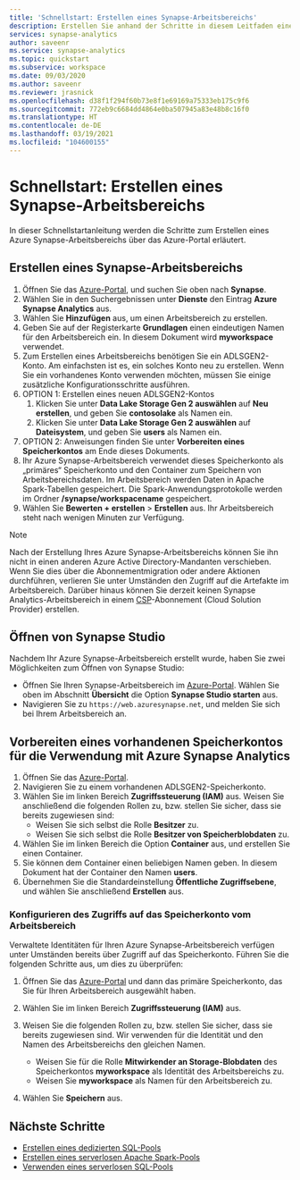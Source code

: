 ```yaml
---
title: 'Schnellstart: Erstellen eines Synapse-Arbeitsbereichs'
description: Erstellen Sie anhand der Schritte in diesem Leitfaden einen Synapse-Arbeitsbereich.
services: synapse-analytics
author: saveenr
ms.service: synapse-analytics
ms.topic: quickstart
ms.subservice: workspace
ms.date: 09/03/2020
ms.author: saveenr
ms.reviewer: jrasnick
ms.openlocfilehash: d38f1f294f60b73e8f1e69169a75333eb175c9f6
ms.sourcegitcommit: 772eb9c6684dd4864e0ba507945a83e48b8c16f0
ms.translationtype: HT
ms.contentlocale: de-DE
ms.lasthandoff: 03/19/2021
ms.locfileid: "104600155"
---
```

# <a name="quickstart-create-a-synapse-workspace"></a>Schnellstart: Erstellen eines Synapse-Arbeitsbereichs
In dieser Schnellstartanleitung werden die Schritte zum Erstellen eines Azure Synapse-Arbeitsbereichs über das Azure-Portal erläutert.

## <a name="create-a-synapse-workspace"></a>Erstellen eines Synapse-Arbeitsbereichs

1. Öffnen Sie das [Azure-Portal](https://portal.azure.com), und suchen Sie oben nach **Synapse**.
1. Wählen Sie in den Suchergebnissen unter **Dienste** den Eintrag **Azure Synapse Analytics** aus.
1. Wählen Sie **Hinzufügen** aus, um einen Arbeitsbereich zu erstellen.
1. Geben Sie auf der Registerkarte **Grundlagen** einen eindeutigen Namen für den Arbeitsbereich ein. In diesem Dokument wird **myworkspace** verwendet.
1. Zum Erstellen eines Arbeitsbereichs benötigen Sie ein ADLSGEN2-Konto. Am einfachsten ist es, ein solches Konto neu zu erstellen. Wenn Sie ein vorhandenes Konto verwenden möchten, müssen Sie einige zusätzliche Konfigurationsschritte ausführen. 
1. OPTION 1: Erstellen eines neuen ADLSGEN2-Kontos 
    1. Klicken Sie unter **Data Lake Storage Gen 2 auswählen** auf **Neu erstellen**, und geben Sie **contosolake** als Namen ein.
    1. Klicken Sie unter **Data Lake Storage Gen 2 auswählen** auf **Dateisystem**, und geben Sie **users** als Namen ein.
1. OPTION 2: Anweisungen finden Sie unter **Vorbereiten eines Speicherkontos** am Ende dieses Dokuments.
1. Ihr Azure Synapse-Arbeitsbereich verwendet dieses Speicherkonto als „primäres“ Speicherkonto und den Container zum Speichern von Arbeitsbereichsdaten. Im Arbeitsbereich werden Daten in Apache Spark-Tabellen gespeichert. Die Spark-Anwendungsprotokolle werden im Ordner **/synapse/workspacename** gespeichert.
1. Wählen Sie **Bewerten + erstellen** > **Erstellen** aus. Ihr Arbeitsbereich steht nach wenigen Minuten zur Verfügung.

> [!NOTE]
> Nach der Erstellung Ihres Azure Synapse-Arbeitsbereichs können Sie ihn nicht in einen anderen Azure Active Directory-Mandanten verschieben. Wenn Sie dies über die Abonnementmigration oder andere Aktionen durchführen, verlieren Sie unter Umständen den Zugriff auf die Artefakte im Arbeitsbereich.
> Darüber hinaus können Sie derzeit keinen Synapse Analytics-Arbeitsbereich in einem [CSP](/partner-center/csp-overview)-Abonnement (Cloud Solution Provider) erstellen.

## <a name="open-synapse-studio"></a>Öffnen von Synapse Studio

Nachdem Ihr Azure Synapse-Arbeitsbereich erstellt wurde, haben Sie zwei Möglichkeiten zum Öffnen von Synapse Studio:

* Öffnen Sie Ihren Synapse-Arbeitsbereich im [Azure-Portal](https://portal.azure.com). Wählen Sie oben im Abschnitt **Übersicht** die Option **Synapse Studio starten** aus.
* Navigieren Sie zu `https://web.azuresynapse.net`, und melden Sie sich bei Ihrem Arbeitsbereich an.

## <a name="prepare-an-existing-storage-account-for-use-with-azure-synapse-analytics"></a>Vorbereiten eines vorhandenen Speicherkontos für die Verwendung mit Azure Synapse Analytics

1. Öffnen Sie das [Azure-Portal](https://portal.azure.com).
1. Navigieren Sie zu einem vorhandenen ADLSGEN2-Speicherkonto.
1. Wählen Sie im linken Bereich **Zugriffssteuerung (IAM)** aus. Weisen Sie anschließend die folgenden Rollen zu, bzw. stellen Sie sicher, dass sie bereits zugewiesen sind:
    * Weisen Sie sich selbst die Rolle **Besitzer** zu.
    * Weisen Sie sich selbst die Rolle **Besitzer von Speicherblobdaten** zu.
1. Wählen Sie im linken Bereich die Option **Container** aus, und erstellen Sie einen Container.
1. Sie können dem Container einen beliebigen Namen geben. In diesem Dokument hat der Container den Namen **users**.
1. Übernehmen Sie die Standardeinstellung **Öffentliche Zugriffsebene**, und wählen Sie anschließend **Erstellen** aus.

### <a name="configure-access-to-the-storage-account-from-your-workspace"></a>Konfigurieren des Zugriffs auf das Speicherkonto vom Arbeitsbereich

Verwaltete Identitäten für Ihren Azure Synapse-Arbeitsbereich verfügen unter Umständen bereits über Zugriff auf das Speicherkonto. Führen Sie die folgenden Schritte aus, um dies zu überprüfen:

1. Öffnen Sie das [Azure-Portal](https://portal.azure.com) und dann das primäre Speicherkonto, das Sie für Ihren Arbeitsbereich ausgewählt haben.
1. Wählen Sie im linken Bereich **Zugriffssteuerung (IAM)** aus.
1. Weisen Sie die folgenden Rollen zu, bzw. stellen Sie sicher, dass sie bereits zugewiesen sind. Wir verwenden für die Identität und den Namen des Arbeitsbereichs den gleichen Namen.
    * Weisen Sie für die Rolle **Mitwirkender an Storage-Blobdaten** des Speicherkontos **myworkspace** als Identität des Arbeitsbereichs zu.
    * Weisen Sie **myworkspace** als Namen für den Arbeitsbereich zu.

1. Wählen Sie **Speichern** aus.

## <a name="next-steps"></a>Nächste Schritte

* [Erstellen eines dedizierten SQL-Pools](quickstart-create-sql-pool-studio.md) 
* [Erstellen eines serverlosen Apache Spark-Pools](quickstart-create-apache-spark-pool-portal.md)
* [Verwenden eines serverlosen SQL-Pools](quickstart-sql-on-demand.md)